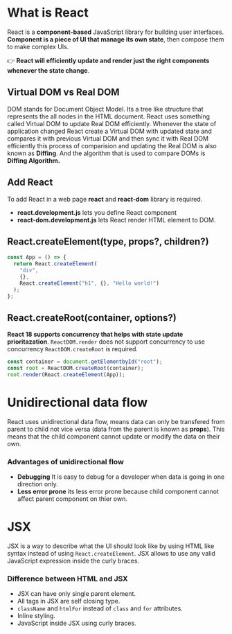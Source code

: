 # What is React

React is a **component-based** JavaScript library for building user interfaces. **Component is a piece of UI that manage its own state**, then compose them to make complex UIs. 

👉 **React will efficiently update and render just the right components whenever the state change**.

## Virtual DOM vs Real DOM

DOM stands for Document Object Model. Its a tree like structure that represents the all nodes in the HTML document. React uses something called Virtual DOM to update Real DOM efficiently. Whenever the state of application changed React create a Virtual DOM with updated state and compares it with previous Virtual DOM and then sync it with Real DOM efficiently this process of comparision and updating the Real DOM is also known as **Diffing**. And the algorithm that is used to compare DOMs is **Diffing Algorithm.**

## Add React

To add React in a web page **react** and **react-dom** library is required.

- **react.development.js** lets you define React component
- **react-dom.development.js** lets React render HTML element to DOM.

## React.createElement(type, props?, children?)

```js
const App = () => {
  return React.createElement(
    "div",
    {},
    React.createElement("h1", {}, "Hello world!")
  );
};
```

## React.createRoot(container, options?)

**React 18 supports concurrency that helps with state update prioritazation**. `ReactDOM.render` does not support concurrency to use concurrency `ReactDOM.createRoot` is required.

```js
const container = document.getElementbyId("root");
const root = ReactDOM.createRoot(container);
root.render(React.createElement(App));
```

# Unidirectional data flow

React uses unidirectional data flow, means data can only be transfered from parent to child not vice versa (data from the parent is known as **props**). This means that the child component cannot update or modify the data on their own.

### Advantages of unidirectional flow
 
- **Debugging** It is easy to debug for a developer when data is going in one direction only.
- **Less error prone** its less error prone because child component cannot affect parent component on thier own.

# JSX

JSX is a way to describe what the UI should look like by using HTML like syntax instead of using `React.createElement`. JSX allows to use any valid JavaScript expression inside the curly braces.

### Difference between HTML and JSX

- JSX can have only single parent element.
- All tags in JSX are self closing type.
- `className` and `htmlFor` instead of `class` and `for` attributes.
- Inline styling.
- JavaScript inside JSX using curly braces.